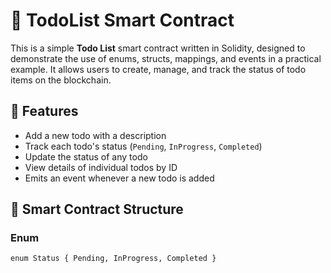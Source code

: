 # 📝 TodoList Smart Contract

This is a simple **Todo List** smart contract written in Solidity, designed to demonstrate the use of enums, structs, mappings, and events in a practical example. It allows users to create, manage, and track the status of todo items on the blockchain.

## 🚀 Features

- Add a new todo with a description
- Track each todo's status (`Pending`, `InProgress`, `Completed`)
- Update the status of any todo
- View details of individual todos by ID
- Emits an event whenever a new todo is added

## 🧱 Smart Contract Structure

### Enum
```solidity
enum Status { Pending, InProgress, Completed }
